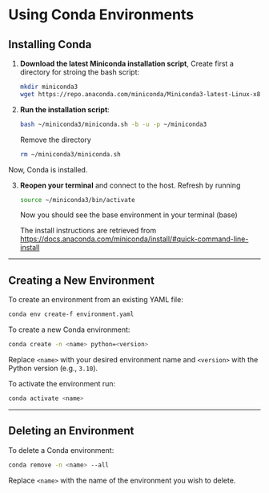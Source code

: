 # Using Conda Environments

## Installing Conda
1. **Download the latest Miniconda installation script**, Create first a directory for stroing the bash script:
   ```bash
   mkdir miniconda3
   wget https://repo.anaconda.com/miniconda/Miniconda3-latest-Linux-x86_64.sh -O ~/miniconda3/miniconda.sh
   ```
2. **Run the installation script**:
   ```bash
   bash ~/miniconda3/miniconda.sh -b -u -p ~/miniconda3
   ```
   Remove the directory
   ```bash
   rm ~/miniconda3/miniconda.sh
   ```

Now, Conda is installed.

3. **Reopen your terminal** and connect to the host. Refresh by running
   ```bash
   source ~/miniconda3/bin/activate
   ```
   Now you should see the base environment in your terminal (base)

   The install instructions are retrieved from https://docs.anaconda.com/miniconda/install/#quick-command-line-install
---

## Creating a New Environment

To create an environment from an existing YAML file:

```bash
conda env create-f environment.yaml
```

To create a new Conda environment:
```bash
conda create -n <name> python=<version>
```
Replace `<name>` with your desired environment name and `<version>` with the Python version (e.g., `3.10`).

To activate the environment run:
```bash
conda activate <name>
```

---

## Deleting an Environment
To delete a Conda environment:
```bash
conda remove -n <name> --all
```
Replace `<name>` with the name of the environment you wish to delete.

